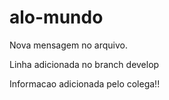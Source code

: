 # alo-mundo


Nova mensagem no arquivo.


Linha adicionada no branch develop

Informacao adicionada pelo colega!!
